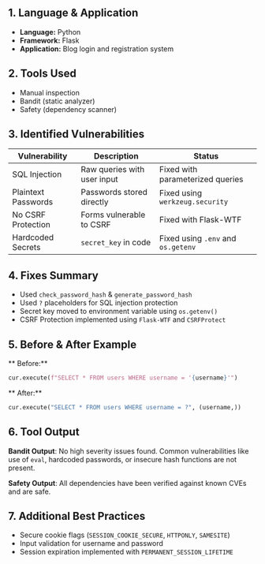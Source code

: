 ## 1. Language & Application
- **Language:** Python
- **Framework:** Flask
- **Application:** Blog login and registration system

## 2. Tools Used
- Manual inspection
- Bandit (static analyzer)
- Safety (dependency scanner)

## 3. Identified Vulnerabilities

| Vulnerability | Description | Status |
|---------------|-------------|--------|
| SQL Injection | Raw queries with user input |  Fixed with parameterized queries |
| Plaintext Passwords | Passwords stored directly |  Fixed using `werkzeug.security` |
| No CSRF Protection | Forms vulnerable to CSRF |  Fixed with Flask-WTF |
| Hardcoded Secrets | `secret_key` in code |  Fixed using `.env` and `os.getenv` |

## 4. Fixes Summary

- Used `check_password_hash` & `generate_password_hash`
-  Used `?` placeholders for SQL injection protection
-  Secret key moved to environment variable using `os.getenv()`
-  CSRF Protection implemented using `Flask-WTF` and `CSRFProtect`

## 5. Before & After Example

** Before:**
```python
cur.execute(f"SELECT * FROM users WHERE username = '{username}'")
```

** After:**
```python
cur.execute("SELECT * FROM users WHERE username = ?", (username,))
```

## 6. Tool Output

**Bandit Output**:
No high severity issues found. Common vulnerabilities like use of `eval`, hardcoded passwords, or insecure hash functions are not present.

**Safety Output**:
All dependencies have been verified against known CVEs and are safe.

## 7. Additional Best Practices

-  Secure cookie flags (`SESSION_COOKIE_SECURE`, `HTTPONLY`, `SAMESITE`)
-  Input validation for username and password
-  Session expiration implemented with `PERMANENT_SESSION_LIFETIME`

